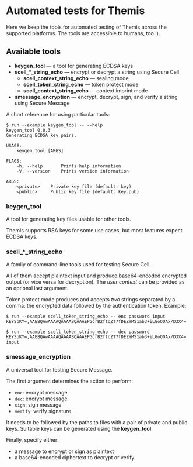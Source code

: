 # Automated tests for Themis

Here we keep the tools for automated testing of Themis
across the supported platforms.
The tools are accessible to humans, too :).

## Available tools

- **keygen_tool** —
  a tool for generating ECDSA keys 
- <b>scell_*_string_echo</b> —
  encrypt or decrypt a string using Secure Cell
  - **scell_context_string_echo** —
    sealing mode
  - **scell_token_string_echo** —
    token protect mode
  - **scell_context_string_echo** —
    context imprint mode
- **smessage_encryption** —
  encrypt, decrypt, sign, and verify a string using Secure Message

A short reference for using particular tools:

```
$ run --example keygen_tool -- --help
keygen_tool 0.0.3
Generating ECDSA key pairs.

USAGE:
    keygen_tool [ARGS]

FLAGS:
    -h, --help       Prints help information
    -V, --version    Prints version information

ARGS:
    <private>    Private key file (default: key)
    <public>     Public key file (default: key.pub)
```


### keygen_tool

A tool for generating key files usable for other tools.

Themis supports RSA keys for some use cases,
but most features expect ECDSA keys.


### scell_*_string_echo

A family of command-line tools used for testing Secure Cell.

All of them accept plaintext input and produce base64-encoded encrypted output
(or vice versa for decryption).
The _user context_ can be provided as an optional last argument.

Token protect mode produces and accepts _two_ strings separated by a comma:
the encrypted data followed by the authentication token. 
Example:

```
$ run --example scell_token_string_echo -- enc password input
KEYSbKY=,AAEBQAwAAAAQAAAABQAAAEPGcrB2ftqZT7fDEZYMS1ab3+iLGoOOAx/D3X4=

$ run --example scell_token_string_echo -- dec password KEYSbKY=,AAEBQAwAAAAQAAAABQAAAEPGcrB2ftqZT7fDEZYMS1ab3+iLGoOOAx/D3X4=
input
```


### smessage_encryption

A universal tool for testing Secure Message.

The first argument determines the action to perform:

- `enc`: encrypt message
- `dec`: encrypt message
- `sign`: sign message
- `verify`: verify signature

It needs to be followed by the paths to files with a pair of private and public keys.
Suitable keys can be generated using the **keygen_tool**.

Finally, specify either:    
- a message to encrypt or sign as plaintext
- a base64-encoded ciphertext to decrypt or verify
